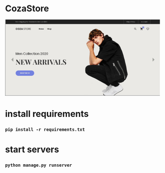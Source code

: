 # CozaStore
![alt text](https://github.com/ECJ222/Coza-Store/blob/master/portfolios1.jpg?raw=true) 


# install requirements

### `pip install -r requirements.txt`

# start servers

### `python manage.py runserver`
